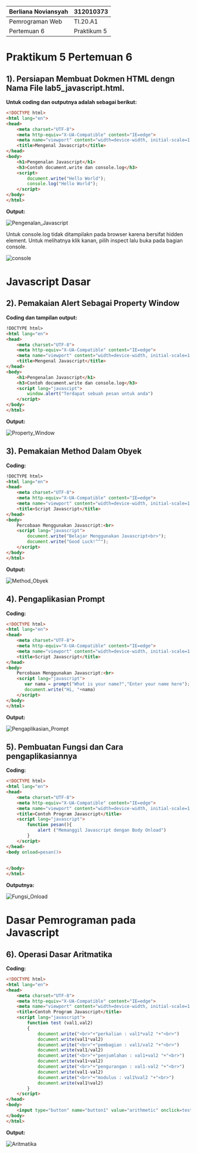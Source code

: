 |  Berliana Noviansyah  |   312010373   |
|-----------------------|---------------|
|    Pemrograman Web    |    TI.20.A1   |
|      Pertemuan 6      |  Praktikum 5  |

# Praktikum 5 Pertemuan 6



## 1). Persiapan Membuat Dokmen HTML dengn Nama File lab5_javascript.html.

**Untuk coding dan outputnya adalah sebagai berikut:**

```html
<!DOCTYPE html>
<html lang="en">
<head>
    <meta charset="UTF-8">
    <meta http-equiv="X-UA-Compatible" content="IE=edge">
    <meta name="viewport" content="width=device-width, initial-scale=1.0">
    <title>Mengenal Javascript</title>
</head>
<body>
    <h1>Pengenalan Javascript</h1>
    <h3>Contoh document.write dan console.log</h3>
    <script>
        document.write("Hello World");
        console.log("Hello World");
    </script>
</body>
</html>
```

**Output:**

![Pengenalan_Javascript](img/pengenalan.png)

Untuk console.log tidak ditampilakn pada browser karena bersifat hidden element. Untuk melihatnya klik kanan, pilih inspect lalu buka pada bagian console.

![console](img/console.png)



# Javascript Dasar
## 2). Pemakaian Alert Sebagai Property Window

**Coding dan tampilan output:**

```html
!DOCTYPE html>
<html lang="en">
<head>
    <meta charset="UTF-8">
    <meta http-equiv="X-UA-Compatible" content="IE=edge">
    <meta name="viewport" content="width=device-width, initial-scale=1.0">
    <title>Mengenal Javascript</title>
</head>
<body>
    <h1>Pengenalan Javascript</h1>
    <h3>Contoh document.write dan console.log</h3>
    <script lang="javascipt">
        window.alert("Terdapat sebuah pesan untuk anda")
    </script>
</body>
</html>
```

**Output:**

![Property_Window](img/propertywdw.png)



## 3). Pemakaian Method Dalam Obyek

**Coding:**

```html
!DOCTYPE html>
<html lang="en">
<head>
    <meta charset="UTF-8">
    <meta http-equiv="X-UA-Compatible" content="IE=edge">
    <meta name="viewport" content="width=device-width, initial-scale=1.0">
    <title>Script Javascript</title>
</head>
<body>
    Percobaan Menggunakan Javascript:<br>
    <script lang="javascript">
        document.write("Belajar Menggunakan Javascript<br>");
        document.write("Good Luck!^^");
    </script>
</body>
</html>
```

**Output:**

![Method_Obyek](img/method.png)



## 4). Pengaplikasian Prompt

**Coding:**

```html
<!DOCTYPE html>
<html lang="en">
<head>
    <meta charset="UTF-8">
    <meta http-equiv="X-UA-Compatible" content="IE=edge">
    <meta name="viewport" content="width=device-width, initial-scale=1.0">
    <title>Script Javascript</title>
</head>
<body>
    Percobaan Menggunakan Javascript:<br>
    <script lang="javascript">
       var nama = prompt("What is your name?","Enter your name here");
       document.write("Hi, "+nama)
    </script>
</body>
</html>
```

**Output:**

![Pengaplikasian_Prompt](img/prompt.png)



## 5). Pembuatan Fungsi dan Cara pengaplikasiannya

**Coding:**

```html
<!DOCTYPE html>
<html lang="en">
<head>
    <meta charset="UTF-8">
    <meta http-equiv="X-UA-Compatible" content="IE=edge">
    <meta name="viewport" content="width=device-width, initial-scale=1.0">
    <title>Contoh Program Javascript</title>
    <script lang="javascript">
        function pesan(){
            alert ("Memanggil Javascript dengan Body Onload")
        }
    </script>
</head>
<body onload=pesan()>
    
   
</body>
</html>
```

**Outputnya:**

![Fungsi_Onload](img/onload.png)



# Dasar Pemrograman pada Javascript


## 6). Operasi Dasar Aritmatika


**Coding:**

```html
<!DOCTYPE html>
<html lang="en">
<head>
    <meta charset="UTF-8">
    <meta http-equiv="X-UA-Compatible" content="IE=edge">
    <meta name="viewport" content="width=device-width, initial-scale=1.0">
    <title>Contoh Program Javascript</title>
    <script lang="javascript">
        function test (val1,val2)
        {
            document.write("<br>"+"perkalian : val1*val2 "+"<br>")
            document.write(val1*val2)
            document.write("<br>"+"pembagian : val1/val2 "+"<br>")
            document.write(val1/val2)
            document.write("<br>"+"penjumlahan : val1+val2 "+"<br>")
            document.write(val1+val2)
            document.write("<br>"+"pengurangan : val1-val2 "+"<br>")
            document.write(val1-val2)
            document.write("<br>"+"modulus : val1%val2 "+"<br>")
            document.write(val1%val2)
        }
    </script>
</head>
<body>
    <input type="button" name="button1" value="arithmetic" onclick=test(4,7)>
</body>
</html>
```


**Output:**

![Aritmatika](img/aritmatika.png)
